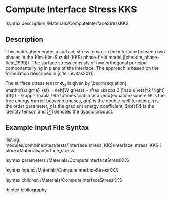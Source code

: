 # Compute Interface Stress KKS

!syntax description /Materials/ComputeInterfaceStressKKS

## Description

This material generates a surface stress tensor in the interface between two phases
in the Kim-Kim-Suzuki (KKS) phase-field model ([cite:kim_phase-field_1999]).
The surface stress consists of two orthogonal principal components lying in plane
of the interface. The approach is based on the formulation described in [cite:Levitas2011].

The surface stress tensor $\mathbf{\sigma}_{st}$ is given by
\begin{equation}
\mathbf{\sigma}_{st} = \left[W g(\eta) + \frac \kappa 2 |\nabla \eta|^2 \right]
\bf{I} - \kappa \nabla \eta \otimes \nabla \eta
\end{equation}
where $W$ is the free energy barrier between phases, $g(\eta)$ is the double-well
function, $\eta$ is the order parameter, $\kappa$ is the gradient energy
coefficient, $\bf{I}$ is the identity tensor, and $\otimes$ denotes the dyadic product.

## Example Input File Syntax

!listing modules/combined/test/tests/interface_stress_KKS/interface_stress_KKS.i block=Materials/interface_stress

!syntax parameters /Materials/ComputeInterfaceStressKKS

!syntax inputs /Materials/ComputeInterfaceStressKKS

!syntax children /Materials/ComputeInterfaceStressKKS

!bibtex bibliography
